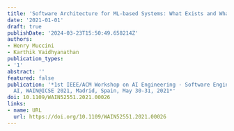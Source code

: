 ```yaml
---
title: 'Software Architecture for ML-based Systems: What Exists and What Lies Ahead'
date: '2021-01-01'
draft: true
publishDate: '2024-03-23T15:50:49.658214Z'
authors:
- Henry Muccini
- Karthik Vaidhyanathan
publication_types:
- '1'
abstract: ''
featured: false
publication: '*1st IEEE/ACM Workshop on AI Engineering - Software Engineering for
  AI, WAIN@ICSE 2021, Madrid, Spain, May 30-31, 2021*'
doi: 10.1109/WAIN52551.2021.00026
links:
- name: URL
  url: https://doi.org/10.1109/WAIN52551.2021.00026
---
```


